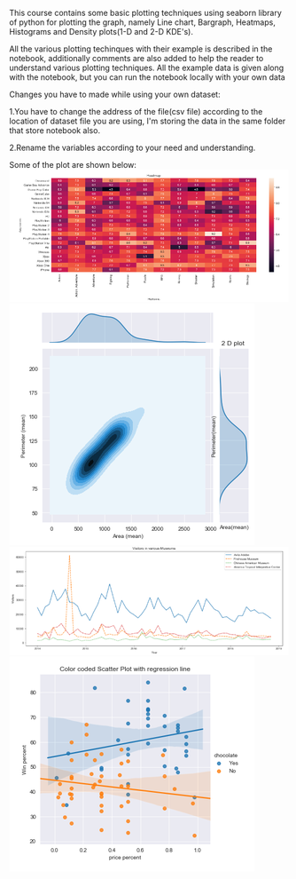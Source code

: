 This course contains some basic plotting techniques using seaborn library of python for plotting the graph, namely Line chart, Bargraph, Heatmaps, Histograms and Density plots(1-D and 2-D KDE's).

All the various plotting techinques with their example is described in the notebook, additionally comments are also added to help the reader to understand various plotting techniques.
All the example data is given along with the notebook, but you can run the notebook locally with your own data



Changes you have to made while using your own dataset:

1.You have to change the address of the file(csv file) according to the location of dataset file you are using, I'm storing the data in the same folder that store notebook also.

2.Rename the variables according to your need and understanding.

Some of the plot are shown below:
![Heatmap](https://github.com/Daksh-Singh/Kaggle_Microcourses/blob/master/Data_Visulaization/Heatmap.PNG)
![2D_plot](https://github.com/Daksh-Singh/Kaggle_Microcourses/blob/master/Data_Visulaization/2D_plot.PNG)
![Line_Chart](https://github.com/Daksh-Singh/Kaggle_Microcourses/blob/master/Data_Visulaization/Line_Chart.PNG)
![Scatter_plot](https://github.com/Daksh-Singh/Kaggle_Microcourses/blob/master/Data_Visulaization/Scatterplot.PNG)

